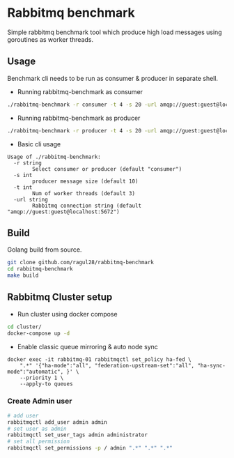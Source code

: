 # Rabbitmq benchmark

Simple rabbitmq benchmark tool which produce high load messages using goroutines as worker threads.  

## Usage 

Benchmark cli needs to be run as consumer & producer in separate shell.

* Running rabbitmq-benchmark as consumer
```sh
./rabbitmq-benchmark -r consumer -t 4 -s 20 -url amqp://guest:guest@localhost:5672
```

* Running rabbitmq-benchmark as producer
```sh
./rabbitmq-benchmark -r producer -t 4 -s 20 -url amqp://guest:guest@localhost:5672
```

* Basic cli usage
```
Usage of ./rabbitmq-benchmark:
  -r string
        Select consumer or producer (default "consumer")
  -s int
        producer message size (default 10)
  -t int
        Num of worker threads (default 3)
  -url string
        Rabbitmq connection string (default "amqp://guest:guest@localhost:5672")
```

## Build

Golang build from source.
```sh
git clone github.com/ragul28/rabbitmq-benchmark
cd rabbitmq-benchmark
make build
```

## Rabbitmq Cluster setup

* Run cluster using docker compose
```bash
cd cluster/
docker-compose up -d
```

* Enable classic queue mirroring & auto node sync
```
docker exec -it rabbitmq-01 rabbitmqctl set_policy ha-fed \
    ".*" '{"ha-mode":"all", "federation-upstream-set":"all", "ha-sync-mode":"automatic", }' \
    --priority 1 \
    --apply-to queues
```

### Create Admin user
```bash
# add user
rabbitmqctl add_user admin admin
# set user as admin
rabbitmqctl set_user_tags admin administrator
# set all permission
rabbitmqctl set_permissions -p / admin ".*" ".*" ".*"
```

